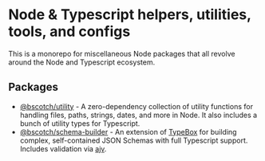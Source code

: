 # Node & Typescript helpers, utilities, tools, and configs

This is a monorepo for miscellaneous Node packages that all revolve around the Node and Typescript ecosystem.

## Packages

- [@bscotch/utility](./packages/utility/README.md) - A zero-dependency collection of utility functions for handling files, paths, strings, dates, and more in Node. It also includes a bunch of utility types for Typescript.
- [@bscotch/schema-builder](./packages/schema-builder/README.md) - An extension of [TypeBox](https://github.com/sinclairzx81/typebox) for building complex, self-contained JSON Schemas with full Typescript support. Includes validation via [ajv](https://ajv.js.org/).